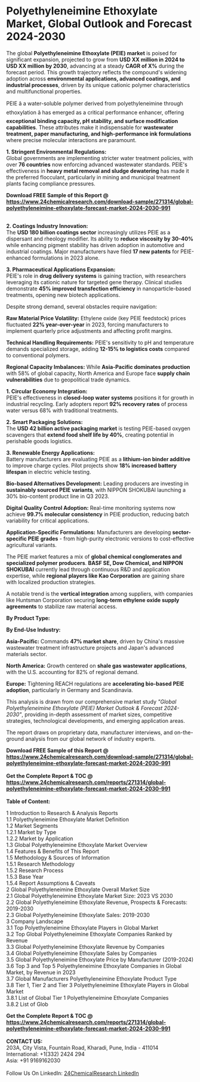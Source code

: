 <h1>Polyethyleneimine Ethoxylate Market, Global Outlook and Forecast 2024-2030</h1><p>The global <strong>Polyethyleneimine Ethoxylate (PEIE) market</strong> is poised for significant expansion, projected to grow from <strong>USD XX million in 2024 to USD XX million by 2030</strong>, advancing at a steady <strong>CAGR of X%</strong> during the forecast period. This growth trajectory reflects the compound's widening adoption across <strong>environmental applications, advanced coatings, and industrial processes</strong>, driven by its unique cationic polymer characteristics and multifunctional properties.</p><p>PEIE â a water-soluble polymer derived from polyethyleneimine through ethoxylation â has emerged as a critical performance enhancer, offering <strong>exceptional binding capacity, pH stability, and surface modification capabilities</strong>. These attributes make it indispensable for <strong>wastewater treatment, paper manufacturing, and high-performance ink formulations</strong> where precise molecular interactions are paramount.</p><p><strong>1. Stringent Environmental Regulations:</strong><br>
Global governments are implementing stricter water treatment policies, with over <strong>76 countries</strong> now enforcing advanced wastewater standards. PEIE's effectiveness in <strong>heavy metal removal and sludge dewatering</strong> has made it the preferred flocculant, particularly in mining and municipal treatment plants facing compliance pressures.</p><div><b>Download FREE Sample of this Report @ 
            <a href="https://www.24chemicalresearch.com/download-sample/271314/global-polyethyleneimine-ethoxylate-forecast-market-2024-2030-991">
            https://www.24chemicalresearch.com/download-sample/271314/global-polyethyleneimine-ethoxylate-forecast-market-2024-2030-991</a></b></div><br><p><strong>2. Coatings Industry Innovation:</strong><br>
The <strong>USD 180 billion coatings sector</strong> increasingly utilizes PEIE as a dispersant and rheology modifier. Its ability to <strong>reduce viscosity by 30-40%</strong> while enhancing pigment stability has driven adoption in automotive and industrial coatings. Major manufacturers have filed <strong>17 new patents</strong> for PEIE-enhanced formulations in 2023 alone.</p><p><strong>3. Pharmaceutical Applications Expansion:</strong><br>
PEIE's role in <strong>drug delivery systems</strong> is gaining traction, with researchers leveraging its cationic nature for targeted gene therapy. Clinical studies demonstrate <strong>45% improved transfection efficiency</strong> in nanoparticle-based treatments, opening new biotech applications.</p><p>Despite strong demand, several obstacles require navigation:</p><p><strong>Raw Material Price Volatility:</strong> Ethylene oxide (key PEIE feedstock) prices fluctuated <strong>22% year-over-year</strong> in 2023, forcing manufacturers to implement quarterly price adjustments and affecting profit margins.</p><p><strong>Technical Handling Requirements:</strong> PEIE's sensitivity to pH and temperature demands specialized storage, adding <strong>12-15% to logistics costs</strong> compared to conventional polymers.</p><p><strong>Regional Capacity Imbalances:</strong> While <strong>Asia-Pacific dominates production</strong> with 58% of global capacity, North America and Europe face <strong>supply chain vulnerabilities</strong> due to geopolitical trade dynamics.</p><p><strong>1. Circular Economy Integration:</strong><br>
PEIE's effectiveness in <strong>closed-loop water systems</strong> positions it for growth in industrial recycling. Early adopters report <strong>92% recovery rates</strong> of process water versus 68% with traditional treatments.</p><p><strong>2. Smart Packaging Solutions:</strong><br>
The <strong>USD 42 billion active packaging market</strong> is testing PEIE-based oxygen scavengers that <strong>extend food shelf life by 40%</strong>, creating potential in perishable goods logistics.</p><p><strong>3. Renewable Energy Applications:</strong><br>
Battery manufacturers are evaluating PEIE as a <strong>lithium-ion binder additive</strong> to improve charge cycles. Pilot projects show <strong>18% increased battery lifespan</strong> in electric vehicle testing.</p><p><strong>Bio-based Alternatives Development:</strong> Leading producers are investing in <strong>sustainably sourced PEIE variants</strong>, with NIPPON SHOKUBAI launching a 30% bio-content product line in Q3 2023.</p><p><strong>Digital Quality Control Adoption:</strong> Real-time monitoring systems now achieve <strong>99.7% molecular consistency</strong> in PEIE production, reducing batch variability for critical applications.</p><p><strong>Application-Specific Formulations:</strong> Manufacturers are developing <strong>sector-specific PEIE grades</strong> - from high-purity electronic versions to cost-effective agricultural variants.</p><p>The PEIE market features a mix of <strong>global chemical conglomerates and specialized polymer producers</strong>. <strong>BASF SE, Dow Chemical, and NIPPON SHOKUBAI</strong> currently lead through continuous R&amp;D and application expertise, while <strong>regional players like Kao Corporation</strong> are gaining share with localized production strategies.</p><p>A notable trend is the <strong>vertical integration</strong> among suppliers, with companies like Huntsman Corporation securing <strong>long-term ethylene oxide supply agreements</strong> to stabilize raw material access.</p><p><strong>By Product Type:</strong></p><p><strong>By End-Use Industry:</strong></p><p><strong>Asia-Pacific:</strong> Commands <strong>47% market share</strong>, driven by China's massive wastewater treatment infrastructure projects and Japan's advanced materials sector.</p><p><strong>North America:</strong> Growth centered on <strong>shale gas wastewater applications</strong>, with the U.S. accounting for 82% of regional demand.</p><p><strong>Europe:</strong> Tightening REACH regulations are <strong>accelerating bio-based PEIE adoption</strong>, particularly in Germany and Scandinavia.</p><p>This analysis is drawn from our comprehensive market study <em>"Global Polyethyleneimine Ethoxylate (PEIE) Market Outlook &amp; Forecast 2024-2030"</em>, providing in-depth assessment of market sizes, competitive strategies, technological developments, and emerging application areas.</p><p>The report draws on proprietary data, manufacturer interviews, and on-the-ground analysis from our global network of industry experts.</p><div><b>Download FREE Sample of this Report @ 
            <a href="https://www.24chemicalresearch.com/download-sample/271314/global-polyethyleneimine-ethoxylate-forecast-market-2024-2030-991">
            https://www.24chemicalresearch.com/download-sample/271314/global-polyethyleneimine-ethoxylate-forecast-market-2024-2030-991</a></b></div><br><div><b>Get the Complete Report & TOC @ 
            <a href="https://www.24chemicalresearch.com/reports/271314/global-polyethyleneimine-ethoxylate-forecast-market-2024-2030-991">
            https://www.24chemicalresearch.com/reports/271314/global-polyethyleneimine-ethoxylate-forecast-market-2024-2030-991</a></b></div><br>
            <b>Table of Content:</b><p>1 Introduction to Research & Analysis Reports<br />
    1.1 Polyethyleneimine Ethoxylate Market Definition<br />
    1.2 Market Segments<br />
        1.2.1 Market by Type<br />
        1.2.2 Market by Application<br />
    1.3 Global Polyethyleneimine Ethoxylate Market Overview<br />
    1.4 Features & Benefits of This Report<br />
    1.5 Methodology & Sources of Information<br />
        1.5.1 Research Methodology<br />
        1.5.2 Research Process<br />
        1.5.3 Base Year<br />
        1.5.4 Report Assumptions & Caveats<br />
2 Global Polyethyleneimine Ethoxylate Overall Market Size<br />
    2.1 Global Polyethyleneimine Ethoxylate Market Size: 2023 VS 2030<br />
    2.2 Global Polyethyleneimine Ethoxylate Revenue, Prospects & Forecasts: 2019-2030<br />
    2.3 Global Polyethyleneimine Ethoxylate Sales: 2019-2030<br />
3 Company Landscape<br />
    3.1 Top Polyethyleneimine Ethoxylate Players in Global Market<br />
    3.2 Top Global Polyethyleneimine Ethoxylate Companies Ranked by Revenue<br />
    3.3 Global Polyethyleneimine Ethoxylate Revenue by Companies<br />
    3.4 Global Polyethyleneimine Ethoxylate Sales by Companies<br />
    3.5 Global Polyethyleneimine Ethoxylate Price by Manufacturer (2019-2024)<br />
    3.6 Top 3 and Top 5 Polyethyleneimine Ethoxylate Companies in Global Market, by Revenue in 2023<br />
    3.7 Global Manufacturers Polyethyleneimine Ethoxylate Product Type<br />
    3.8 Tier 1, Tier 2 and Tier 3 Polyethyleneimine Ethoxylate Players in Global Market<br />
        3.8.1 List of Global Tier 1 Polyethyleneimine Ethoxylate Companies<br />
        3.8.2 List of Glob</p><div><b>Get the Complete Report & TOC @ 
            <a href="https://www.24chemicalresearch.com/reports/271314/global-polyethyleneimine-ethoxylate-forecast-market-2024-2030-991">
            https://www.24chemicalresearch.com/reports/271314/global-polyethyleneimine-ethoxylate-forecast-market-2024-2030-991</a></b></div><br><b>CONTACT US:</b><br>
            203A, City Vista, Fountain Road, Kharadi, Pune, India - 411014<br>
            International: +1(332) 2424 294<br>
            Asia: +91 9169162030 <br><br>
            Follow Us On LinkedIn: <a href="https://www.linkedin.com/company/24chemicalresearch/">24ChemicalResearch LinkedIn</a>